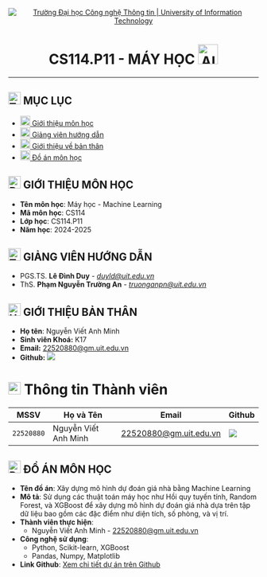 <!-- Banner -->
<p align="center">
  <a href="https://www.uit.edu.vn/" title="Trường Đại học Công nghệ Thông tin" style="border: none;">
    <img src="https://i.imgur.com/WmMnSRt.png" alt="Trường Đại học Công nghệ Thông tin | University of Information Technology">
  </a>
</p>

<h1 align="center"><b>CS114.P11 - MÁY HỌC</b> <img src="https://img.icons8.com/dusk/64/000000/artificial-intelligence.png" alt="AI Icon" width="40"/></h1>

<hr>

<!-- Badge -->

## <img src="https://img.icons8.com/color/48/000000/tasklist.png" alt="Task List Icon" width="25"/> MỤC LỤC

- [ <img src="https://img.icons8.com/fluency/48/000000/info.png" alt="Intro Icon" width="20"/> Giới thiệu môn học](#gioithieumonhoc)
- [ <img src="https://img.icons8.com/fluency/48/000000/teacher.png" alt="Teacher Icon" width="20"/> Giảng viên hướng dẫn](#giangvien)
- [ <img src="https://img.icons8.com/fluency/48/000000/conference.png" alt="User Icon" width="20"/> Giới thiệu về bản thân](#banthan)
- [ <img src="https://img.icons8.com/fluency/48/000000/project.png" alt="Project Icon" width="20"/> Đồ án môn học](#doan)

## <img src="https://img.icons8.com/color/48/000000/info.png" alt="Book Icon" width="25"/> GIỚI THIỆU MÔN HỌC

<a name ='gioithieumonhoc'></a>

- **Tên môn học**: Máy học - Machine Learning
- **Mã môn học**: CS114
- **Lớp học**: CS114.P11
- **Năm học**: 2024-2025

## <img src="https://img.icons8.com/color/48/000000/teacher.png" alt="Teacher Icon" width="25"/> GIẢNG VIÊN HƯỚNG DẪN

<a name="giangvien"></a>

- PGS.TS. **Lê Đình Duy** - *duyld@uit.edu.vn*
- ThS. **Phạm Nguyễn Trường An** - *truonganpn@uit.edu.vn*

## <img src="https://img.icons8.com/fluency/48/000000/conference.png" alt="User Icon" width="25"/> GIỚI THIỆU BẢN THÂN

- **Họ tên**: Nguyễn Viết Anh Minh
- **Sinh viên Khoá:** K17
- **Email:** 22520880@gm.uit.edu.vn
- **Github:** [![](https://img.shields.io/badge/vamnguyen-%2324292f.svg?style=flat-square&logo=github)](https://github.com/vamnguyen)

# <img src="https://img.icons8.com/fluency/48/000000/group.png" alt="Team Icon" width="25"/> Thông tin Thành viên

| MSSV       | Họ và Tên            | Email                  | Github                                                                                                                  |
| ---------- | -------------------- | ---------------------- | ----------------------------------------------------------------------------------------------------------------------- |
| `22520880` | Nguyễn Viết Anh Minh | 22520880@gm.uit.edu.vn | [![](https://img.shields.io/badge/vamnguyen-%2324292f.svg?style=flat-square&logo=github)](https://github.com/vamnguyen) |

## <img src="https://img.icons8.com/fluency/48/000000/project.png" alt="Project Icon" width="25"/> ĐỒ ÁN MÔN HỌC

<a name="doan"></a>

- **Tên đồ án**: Xây dựng mô hình dự đoán giá nhà bằng Machine Learning
- **Mô tả**: Sử dụng các thuật toán máy học như Hồi quy tuyến tính, Random Forest, và XGBoost để xây dựng mô hình dự đoán giá nhà dựa trên tập dữ liệu bao gồm các đặc điểm như diện tích, số phòng, và vị trí.
- **Thành viên thực hiện**:
  - Nguyễn Viết Anh Minh - 22520880@gm.uit.edu.vn
- **Công nghệ sử dụng**:
  - Python, Scikit-learn, XGBoost
  - Pandas, Numpy, Matplotlib
- **Link Github**: [Xem chi tiết dự án trên Github](https://github.com/vamnguyen/house-price-prediction)

